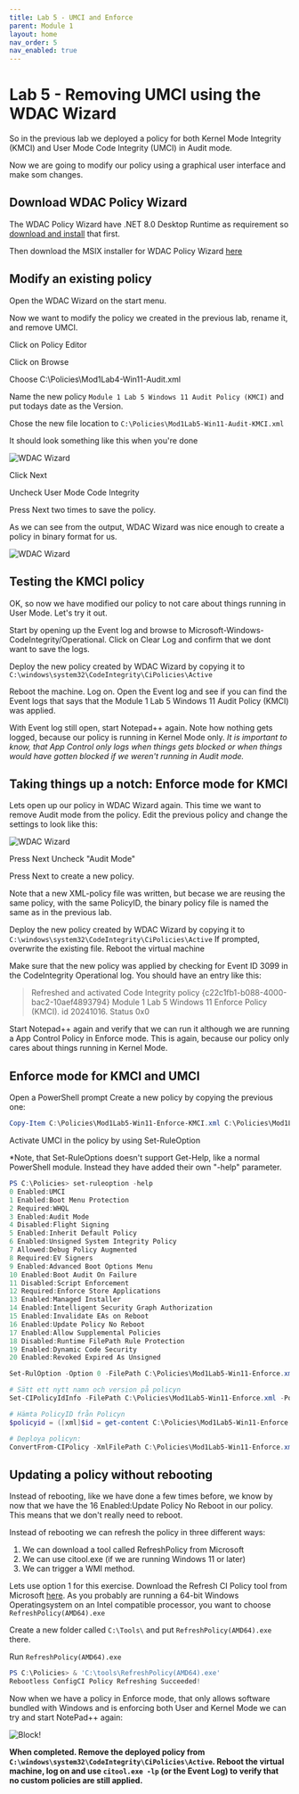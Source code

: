 ```yaml
---
title: Lab 5 - UMCI and Enforce
parent: Module 1
layout: home
nav_order: 5
nav_enabled: true
---
```


# Lab 5 - Removing UMCI using the WDAC Wizard

So in the previous lab we deployed a policy for both Kernel Mode Integrity (KMCI) and User Mode Code Integrity (UMCI) in Audit mode.

Now we are going to modify our policy using a graphical user interface and make som changes.

## Download WDAC Policy Wizard 

The WDAC Policy Wizard have .NET 8.0 Desktop Runtime as requirement so [download and install](https://download.visualstudio.microsoft.com/download/pr/907765b0-2bf8-494e-93aa-5ef9553c5d68/a9308dc010617e6716c0e6abd53b05ce/windowsdesktop-runtime-8.0.8-win-x64.exe) that first.

Then download the MSIX installer for WDAC Policy Wizard [here](https://webapp-wdac-wizard.azurewebsites.net/)

## Modify an existing policy

Open the WDAC Wizard on the start menu.

Now we want to modify the policy we created in the previous lab, rename it, and remove UMCI.

Click on Policy Editor

Click on Browse

Choose C:\Policies\Mod1Lab4-Win11-Audit.xml

Name the new policy `Module 1 Lab 5 Windows 11 Audit Policy (KMCI)` and put todays date as the Version.

Chose the new file location to `C:\Policies\Mod1Lab5-Win11-Audit-KMCI.xml`

It should look something like this when you're done

![WDAC Wizard](/img/mod1-lab5-img1.jpg)

Click Next

Uncheck User Mode Code Integrity

Press Next two times to save the policy.

As we can see from the output, WDAC Wizard was nice enough to create a policy in binary format for us.

![WDAC Wizard](/img/mod1-lab5-img2.jpg)


## Testing the KMCI policy

OK, so now we have modified our policy to not care about things running in User Mode. Let's try it out.

Start by opening up the Event log and browse to Microsoft-Windows-CodeIntegrity/Operational. 
Click on Clear Log and confirm that we dont want to save the logs.

Deploy the new policy created by WDAC Wizard by copying it to `C:\windows\system32\CodeIntegrity\CiPolicies\Active`

Reboot the machine. Log on. Open the Event log and see if you can find the Event logs that says that the Module 1 Lab 5 Windows 11 Audit Policy (KMCI) was applied.

With Event log still open, start Notepad++ again. Note how nothing gets logged, because our policy is running in Kernel Mode only.
*It is important to know, that App Control only logs when things gets blocked or when things would have gotten blocked if we weren't running in Audit mode.*

## Taking things up a notch: Enforce mode for KMCI

Lets open up our policy in WDAC Wizard again. This time we want to remove Audit mode from the policy.
Edit the previous policy and change the settings to look like this:

![WDAC Wizard](/img/mod1-lab5-img3.jpg)

Press Next
Uncheck "Audit Mode"

Press Next to create a new policy.

Note that a new XML-policy file was written, but becase we are reusing the same policy, with the same PolicyID, the binary policy file is named the same as in the previous lab.

Deploy the new policy created by WDAC Wizard by copying it to `C:\windows\system32\CodeIntegrity\CiPolicies\Active`
If prompted, overwrite the existing file.
Reboot the virtual machine

Make sure that the new policy was applied by checking for Event ID 3099 in the CodeIntegrity Operational log. You should have an entry like this:

> Refreshed and activated Code Integrity policy {c22c1fb1-b088-4000-bac2-10aef4893794} Module 1 Lab 5 Windows 11 Enforce Policy (KMCI). id 20241016. Status 0x0

Start Notepad++ again and verify that we can run it although we are running a App Control Policy in Enforce mode. This is again, because our policy only cares about things running in Kernel Mode.

## Enforce mode for KMCI and UMCI

Open a PowerShell prompt
Create a new policy by copying the previous one:

```powershell
Copy-Item C:\Policies\Mod1Lab5-Win11-Enforce-KMCI.xml C:\Policies\Mod1Lab5-Win11-Enforce.xml
``` 


Activate UMCI in the policy by using Set-RuleOption

*Note, that Set-RuleOptions doesn't support Get-Help, like a normal PowerShell module. Instead they have added their own "-help" parameter.

```powershell
PS C:\Policies> set-ruleoption -help
0 Enabled:UMCI
1 Enabled:Boot Menu Protection
2 Required:WHQL
3 Enabled:Audit Mode
4 Disabled:Flight Signing
5 Enabled:Inherit Default Policy
6 Enabled:Unsigned System Integrity Policy
7 Allowed:Debug Policy Augmented
8 Required:EV Signers
9 Enabled:Advanced Boot Options Menu
10 Enabled:Boot Audit On Failure
11 Disabled:Script Enforcement
12 Required:Enforce Store Applications
13 Enabled:Managed Installer
14 Enabled:Intelligent Security Graph Authorization
15 Enabled:Invalidate EAs on Reboot
16 Enabled:Update Policy No Reboot
17 Enabled:Allow Supplemental Policies
18 Disabled:Runtime FilePath Rule Protection
19 Enabled:Dynamic Code Security
20 Enabled:Revoked Expired As Unsigned
```

```powershell
Set-RulOption -Option 0 -FilePath C:\Policies\Mod1Lab5-Win11-Enforce.xml

# Sätt ett nytt namn och version på policyn
Set-CIPolicyIdInfo -FilePath C:\Policies\Mod1Lab5-Win11-Enforce.xml -PolicyName "Module 1 Lab 5 Windows 11 Enforce Policy (UMCI/KMCI)" -PolicyId "20241016"

# Hämta PolicyID från Policyn
$policyid = ([xml]$id = get-content C:\Policies\Mod1Lab5-Win11-Enforce.xml).SiPolicy.PolicyID

# Deploya policyn:
ConvertFrom-CIPolicy -XmlFilePath C:\Policies\Mod1Lab5-Win11-Enforce.xml -BinaryFilePath C:\windows\system32\CodeIntegrity\CiPolicies\Active\$policyid.cip
```

## Updating a policy without rebooting

Instead of rebooting, like we have done a few times before, we know by now that we have the 16 Enabled:Update Policy No Reboot in our policy. This means that we don't really need to reboot.

Instead of rebooting we can refresh the policy in three different ways:

1. We can download a tool called RefreshPolicy from Microsoft
2. We can use citool.exe (if we are running Windows 11 or later)
3. We can trigger a WMI method.

Lets use option 1 for this exercise. Download the Refresh CI Policy tool from Microsoft [here](https://www.microsoft.com/en-us/download/details.aspx?id=102925). As you probably are running a 64-bit Windows Operatingsystem on an Intel compatible processor, you want to choose `RefreshPolicy(AMD64).exe`

Create a new folder called `C:\Tools\` and put `RefreshPolicy(AMD64).exe` there.

Run `RefreshPolicy(AMD64).exe` 

```powershell
PS C:\Policies> & 'C:\tools\RefreshPolicy(AMD64).exe'
Rebootless ConfigCI Policy Refreshing Succeeded!
```

Now when we have a policy in Enforce mode, that only allows software bundled with Windows and is enforcing both User and Kernel Mode we can try and start NotePad++ again:

![Block!](/img/mod1-lab5-img4.jpg)


**When completed. Remove the deployed policy from `C:\windows\system32\CodeIntegrity\CiPolicies\Active`.
Reboot the virtual machine, log on and use `citool.exe -lp` (or the Event Log) to verify that no custom policies are still applied.**
